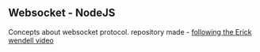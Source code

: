 ## Websocket - NodeJS
Concepts about websocket protocol. repository made  - [following the Erick wendell video](https://www.youtube.com/watch?v=qFoFKLI3O8w&ab_channel=ErickWendel)  
